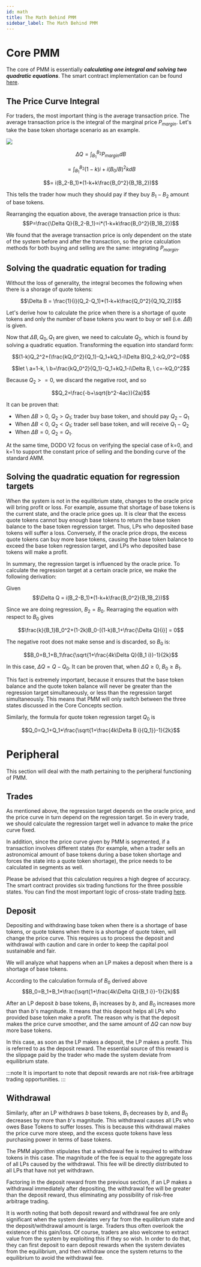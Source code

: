 ```yaml
---
id: math
title: The Math Behind PMM
sidebar_label: The Math Behind PMM
---
```


# Core PMM

The core of PMM is essentially **_calculating one integral and solving two quadratic equations_**. The smart contract implementation can be found [here](https://github.com/DODOEX/dodo-smart-contract/blob/master/contracts/lib/DODOMath.sol).

## The Price Curve Integral

For traders, the most important thing is the average transaction price. The average transaction price is the integral of the marginal price $P_{margin}$. Let's take the base token shortage scenario as an example.

![](https://dodoex.github.io/docs/img/dodo_integrate.jpeg)

$$\Delta Q =\int^{B_2}_{B_1}P_{margin}dB$$

$$= \int^{B_2}_{B_1}(1-k)i+i(B_0/B)^2kdB$$

$$= i(B_2-B_1)*(1-k+k\frac{B_0^2}{B_1B_2})$$

This tells the trader how much they should pay if they buy $B_1-B_2$ amount of base tokens.

Rearranging the equation above, the average transaction price is thus:
$$P=\frac{\Delta Q}{B_2-B_1}=i*(1-k+k\frac{B_0^2}{B_1B_2})$$

We found that the average transaction price is only dependent on the state of the system before and after the transaction, so the price calculation methods for both buying and selling are the same: integrating $P_{margin}$.

## Solving the quadratic equation for trading

Without the loss of generality, the integral becomes the following when there is a shorage of quote tokens:

$$\Delta B = \frac{1}{i}(Q_2-Q_1)*(1-k+k\frac{Q_0^2}{Q_1Q_2})$$

Let's derive how to calculate the price when there is a shortage of quote tokens and only the number of base tokens you want to buy or sell (i.e. $\Delta B$) is given.

Now that $\Delta B, Q_0, Q_1$ are given, we need to calculate $Q_2$, which is found by solving a quadratic equation. Transforming the equation into standard form:

$$(1-k)Q_2^2+(\frac{kQ_0^2}{Q_1}-Q_1+kQ_1-i\Delta B)Q_2-kQ_0^2=0$$

$$let \ a=1-k, \ b=\frac{kQ_0^2}{Q_1}-Q_1+kQ_1-i\Delta B, \ c=-kQ_0^2$$

Because $Q_2>=0$, we discard the negative root, and so

$$Q_2=\frac{-b+\sqrt{b^2-4ac}}{2a}$$

It can be proven that:

- When $\Delta B>0$, $Q_2>Q_1$; trader buy base token, and should pay $Q_2-Q_1$
- When $\Delta B<0$, $Q_2<Q_1$; trader sell base token, and will receive $Q_1-Q_2$
- When $\Delta B=0$, $Q_2=Q_1$.

At the same time, DODO V2 focus on verifying the special case of k=0, and k=1 to support the constant price of selling and the bonding curve of the standard AMM.

## Solving the quadratic equation for regression targets

When the system is not in the equilibrium state, changes to the oracle price will bring profit or loss. For example, assume that shortage of base tokens is the current state, and the oracle price goes up. It is clear that the excess quote tokens cannot buy enough base tokens to return the base token balance to the base token regression target. Thus, LPs who deposited base tokens will suffer a loss. Conversely, if the oracle price drops, the excess quote tokens can buy more base tokens, causing the base token balance to exceed the base token regression target, and LPs who deposited base tokens will make a profit.

In summary, the regression target is influenced by the oracle price. To calculate the regression target at a certain oracle price, we make the following derivation:

Given $$\Delta Q = i(B_2-B_1)*(1-k+k\frac{B_0^2}{B_1B_2})$$

Since we are doing regression, $B_2=B_0$. Rearraging the equation with respect to $B_0$ gives

$$\frac{k}{B_1}B_0^2+(1-2k)B_0-[(1-k)B_1+\frac{\Delta Q}{i}] = 0$$

The negative root does not make sense and is discarded, so $B_0$ is:

$$B_0=B_1+B_1\frac{\sqrt{1+\frac{4k\Delta Q}{B_1 i}}-1}{2k}$$

In this case, $\Delta Q=Q-Q_0$. It can be proven that, when $\Delta Q \ge 0$, $B_0\ge B_1$. 

This fact is extremely important, because it ensures that the base token balance and the quote token balance will never be greater than the regression target simultaneously, or less than the regression target simultaneously. This means that PMM will only switch between the three states discussed in the Core Concepts section.

Similarly, the formula for quote token regression target $Q_0$ is

$$Q_0=Q_1+Q_1*\frac{\sqrt{1+\frac{4k\Delta B i}{Q_1}}-1}{2k}$$

# Peripheral 

This section will deal with the math pertaining to the peripheral functioning of PMM.

## Trades

As mentioned above, the regression target depends on the oracle price, and the price curve in turn depend on the regression target. So in every trade, we should calculate the regression target well in advance to make the price curve fixed.

In addition, since the price curve given by PMM is segmented, if a transaction involves different states (for example, when a trader sells an astronomical amount of base tokens during a base token shortage and forces the state into a quote token shortage), the price needs to be calculated in segments as well.

Please be advised that this calculation requires a high degree of accuracy. The smart contract provides six trading functions for the three possible states. You can find the most important logic of cross-state trading [here](https://github.com/DODOEX/dodo-smart-contract/blob/master/contracts/impl/Trader.sol).

## Deposit

Depositing and withdrawing base token when there is a shortage of base tokens, or quote tokens when there is a shortage of quote token, will change the price curve. This requires us to process the deposit and withdrawal with caution and care in order to keep the capital pool sustainable and fair.

We will analyze what happens when an LP makes a deposit when there is a shortage of base tokens.

According to the calculation formula of $B_0$ derived above
$$B_0=B_1+B_1*\frac{\sqrt{1+\frac{4k\Delta Q}{B_1 i}}-1}{2k}$$

After an LP deposit $b$ base tokens, $B_1$ increases by $b$, and $B_0$ increases more than than $b$'s magnitude. It means that this deposit helps all LPs who provided base token make a profit. The reason why is that the deposit makes the price curve smoother, and the same amount of $\Delta Q$ can now buy more base tokens.

In this case, as soon as the LP makes a deposit, the LP makes a profit. This is referred to as the deposit reward. The essential source of this reward is the slippage paid by the trader who made the system deviate from equilibrium state.

:::note
It is important to note that deposit rewards are not risk-free arbitrage trading opportunities. 
:::

## Withdrawal

Similarly, after an LP withdraws $b$ base tokens, $B_1$ decreases by $b$, and $B_0$ decreases by more than $b$'s magnitude. This withdrawal causes all LPs who owes Base Tokens to suffer losses. This is because this withdrawal makes the price curve more steep, and the excess quote tokens have less purchasing power in terms of base tokens.

The PMM algorithm stipulates that a withdrawal fee is required to withdraw tokens in this case. The magnitude of the fee is equal to the aggregate loss of all LPs caused by the withdrawal. This fee will be directly distributed to all LPs that have not yet withdrawn.

Factoring in the deposit reward from the previous section, if an LP makes a withdrawal immediately after depositing, the withdrawal fee will be greater than the deposit reward, thus eliminating any possibility of risk-free arbitrage trading.

It is worth noting that both deposit reward and withdrawal fee are only significant when the system deviates very far from the equilibrium state and the deposit/withdrawal amount is large. Traders thus often overlook the existence of this gain/loss. Of course, traders are also welcome to extract value from the system by exploiting this if they so wish. In order to do that, they can first deposit to earn deposit rewards when the system deviates from the equilibrium, and then withdraw once the system returns to the equilibrium to avoid the withdrawal fee.
